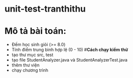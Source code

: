# unit-test-tranthithu
# **Mô tả bài toán**:
- Đếm học sinh giỏi (>= 8.0)
- Tính điểm trung bình hợp lệ (0 - 10)
#**Cách chạy kiểm thử**
- tạo thư mục src, test
- tạo file StudentAnalyzer.java và StudentAnalyzerTest.java
- thêm thư viện
- chạy chương trình




